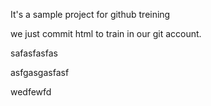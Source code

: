 It's a sample project for github treining


we just commit html to train in our git account.

safasfasfas

asfgasgasfasf

wedfewfd